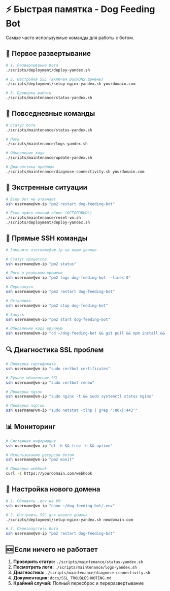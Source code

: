 # ⚡ Быстрая памятка - Dog Feeding Bot

Самые часто используемые команды для работы с ботом.

## 🚀 Первое развертывание

```bash
# 1. Развертывание бота
./scripts/deployment/deploy-yandex.sh

# 2. Настройка SSL (включая DuckDNS домены)
./scripts/deployment/setup-nginx-yandex.sh yourdomain.com

# 3. Проверка работы
./scripts/maintenance/status-yandex.sh
```

## 🔧 Повседневные команды

```bash
# Статус бота
./scripts/maintenance/status-yandex.sh

# Логи
./scripts/maintenance/logs-yandex.sh

# Обновление кода
./scripts/maintenance/update-yandex.sh

# Диагностика проблем
./scripts/maintenance/diagnose-connectivity.sh yourdomain.com
```

## 🚨 Экстренные ситуации

```bash
# Если бот не отвечает
ssh username@vm-ip "pm2 restart dog-feeding-bot"

# Если нужен полный сброс (ОСТОРОЖНО!)
./scripts/maintenance/reset-vm.sh
./scripts/deployment/deploy-yandex.sh
```

## 📱 Прямые SSH команды

```bash
# Замените username@vm-ip на ваши данные

# Статус процессов
ssh username@vm-ip "pm2 status"

# Логи в реальном времени
ssh username@vm-ip "pm2 logs dog-feeding-bot --lines 0"

# Перезапуск
ssh username@vm-ip "pm2 restart dog-feeding-bot"

# Остановка
ssh username@vm-ip "pm2 stop dog-feeding-bot"

# Запуск
ssh username@vm-ip "pm2 start dog-feeding-bot"

# Обновление кода вручную
ssh username@vm-ip "cd ~/dog-feeding-bot && git pull && npm install && npm run build && pm2 restart dog-feeding-bot"
```

## 🔍 Диагностика SSL проблем

```bash
# Проверка сертификата
ssh username@vm-ip "sudo certbot certificates"

# Ручное обновление SSL
ssh username@vm-ip "sudo certbot renew"

# Проверка nginx
ssh username@vm-ip "sudo nginx -t && sudo systemctl status nginx"

# Проверка портов
ssh username@vm-ip "sudo netstat -tlnp | grep ':80\|:443'"
```

## 📊 Мониторинг

```bash
# Системная информация
ssh username@vm-ip "df -h && free -h && uptime"

# Использование ресурсов ботом
ssh username@vm-ip "pm2 monit"

# Проверка webhook
curl -I https://yourdomain.com/webhook
```

## 🔧 Настройка нового домена

```bash
# 1. Обновить .env на VM
ssh username@vm-ip "nano ~/dog-feeding-bot/.env"

# 2. Настроить SSL для нового домена
./scripts/deployment/setup-nginx-yandex.sh newdomain.com

# 3. Перезапустить бота
ssh username@vm-ip "pm2 restart dog-feeding-bot"
```

## 🆘 Если ничего не работает

1. **Проверить статус:** `./scripts/maintenance/status-yandex.sh`
2. **Посмотреть логи:** `./scripts/maintenance/logs-yandex.sh`
3. **Диагностика:** `./scripts/maintenance/diagnose-connectivity.sh`
4. **Документация:** `docs/SSL_TROUBLESHOOTING.md`
5. **Крайний случай:** Полный пересброс и переразвертывание
